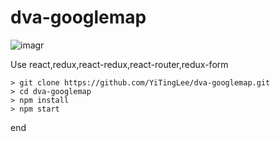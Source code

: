 ﻿# dva-googlemap
![imagr](https://github.com/YiTingLee/dva-googlemap/blob/master/projectPicture.gif)

Use react,redux,react-redux,react-router,redux-form

	> git clone https://github.com/YiTingLee/dva-googlemap.git
	> cd dva-googlemap
	> npm install
	> npm start
	
end
